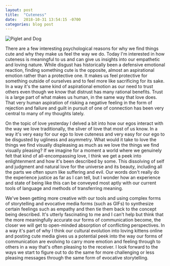 ```yaml
---
layout: post
title:  "Cuteness"
date:   2018-10-31 13:54:15 -0700
categories: blog post
---
```

<img src="http://i.imgur.com/py0IA6h.gif" alt="Piglet and Dog" />

There are a few interesting psychological reasons for why we find things cute and why they make us feel the way we do. Today I'm interested in how cuteness is meaningful to us and can give us insights into our empathetic and loving nature. While disgust has historically been a defensive emotional reaction, finding something cute is the opposite, almost an aspirational emotion rather than a protective one. It makes us feel protective for something outside of ourselves and to feel more like sacrificing for its sake. In a way it's the same kind of aspirational emotion as our need to trust others even though we know that distrust has many rational benefits. Trust is a large part of what makes us human, in the same way that love does. That very human aspiration of risking a negative feeling in the form of rejection and failure and guilt in pursuit of one of connection has been very central to many of my thoughts lately. 

On the topic of love yesterday I delved a bit into how our egos interact with the way we love traditionally, the sliver of love that most of us know. In a way it's very easy for our ego to love cuteness and very easy for our ego to be disgusted by ugliness and asymmetry. What would it take to love the things we find visually displeasing as much as we love the things we find visually pleasing? If we imagine for a moment a world where we genuinely felt that kind of all-encompassing love, I think we get a peek into enlightenment and how it's been described by some. This dissolving of self and judgment and natural love for the universe and its beauty, including all the parts we often spurn like suffering and evil. Our words don't really do the experience justice as far as I can tell, but I wonder how an experience and state of being like this can be conveyed most aptly with our current tools of language and methods of transferring meaning.

We've been getting more creative with our tools and using complex forms of storytelling and evocative media forms (such as GIFs) to synthesize certain feelings such as empathy and then tie them back to the concept being described. It's utterly fascinating to me and I can't help but think that the more meaningfully accurate our forms of communication become, the closer we will get to open-minded absorption of conflicting perspectives. In a way it's part of why I think our cultural evolution into loving kittens online and posting cute media gives us a potential peek into the way our forms of communication are evolving to carry more emotion and feeling through to others in a way that's often pleasing to the receiver. I look forward to the ways we start to figure out to do the same for more challenging or less pleasing messages through the same form of evocative storytelling. 